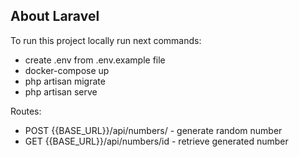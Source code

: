 

## About Laravel

To run this project locally run next commands:
- create .env from .env.example file
- docker-compose up
- php artisan migrate
- php artisan serve

Routes: 
- POST {{BASE_URL}}/api/numbers/ - generate random number
- GET {{BASE_URL}}/api/numbers/id - retrieve generated number


